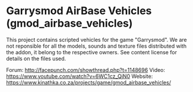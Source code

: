 Garrysmod AirBase Vehicles 
(gmod_airbase_vehicles)
=====================

This project contains scripted vehicles for the game "Garrysmod".
We are not reponsible for all the models, sounds and texture files distributed with the addon, it belong to the respective owners. See content license for details on the files used.


Forum: http://facepunch.com/showthread.php?t=1148696
Video: https://www.youtube.com/watch?v=6WC1cz_QjN0
Website: https://www.kinathka.co.za/projects/game/gmod_airbase_vehicles/

